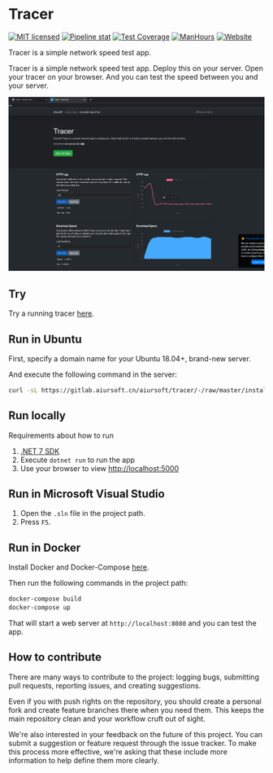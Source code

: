 # Tracer

[![MIT licensed](https://img.shields.io/badge/license-MIT-blue.svg)](https://gitlab.aiursoft.cn/aiursoft/tracer/-/blob/master/LICENSE)
[![Pipeline stat](https://gitlab.aiursoft.cn/aiursoft/tracer/badges/master/pipeline.svg)](https://gitlab.aiursoft.cn/aiursoft/tracer/-/pipelines)
[![Test Coverage](https://gitlab.aiursoft.cn/aiursoft/tracer/badges/master/coverage.svg)](https://gitlab.aiursoft.cn/aiursoft/tracer/-/pipelines)
[![ManHours](https://manhours.aiursoft.cn/gitlab/gitlab.aiursoft.cn/aiursoft/tracer)](https://gitlab.aiursoft.cn/aiursoft/tracer/-/commits/master?ref_type=heads)
[![Website](https://img.shields.io/website?url=https%3A%2F%2Ftracer.aiursoft.cn%2F)](https://tracer.aiursoft.cn)

Tracer is a simple network speed test app.

Tracer is a simple network speed test app. Deploy this on your server. Open your tracer on your browser. And you can test the speed between you and your server.

![overview](./screenshot.png)

## Try

Try a running tracer [here](https://tracer.aiursoft.com).

## Run in Ubuntu

First, specify a domain name for your Ubuntu 18.04+, brand-new server.

And execute the following command in the server:

```bash
curl -sL https://gitlab.aiursoft.cn/aiursoft/tracer/-/raw/master/install.sh | sudo bash -s http://tracer.local
```

## Run locally

Requirements about how to run

1. [.NET 7 SDK](http://dot.net/)
2. Execute `dotnet run` to run the app
3. Use your browser to view [http://localhost:5000](http://localhost:5000)

## Run in Microsoft Visual Studio

1. Open the `.sln` file in the project path.
2. Press `F5`.

## Run in Docker

Install Docker and Docker-Compose [here](https://docs.docker.com/compose/install/).

Then run the following commands in the project path:

```bash
docker-compose build
docker-compose up
```

That will start a web server at `http://localhost:8080` and you can test the app.

## How to contribute

There are many ways to contribute to the project: logging bugs, submitting pull requests, reporting issues, and creating suggestions.

Even if you with push rights on the repository, you should create a personal fork and create feature branches there when you need them. This keeps the main repository clean and your workflow cruft out of sight.

We're also interested in your feedback on the future of this project. You can submit a suggestion or feature request through the issue tracker. To make this process more effective, we're asking that these include more information to help define them more clearly.
